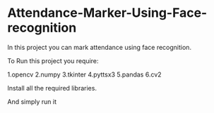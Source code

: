 # Attendance-Marker-Using-Face-recognition

In this project you can mark attendance using face recognition.

To Run this project you require:

1.opencv
2.numpy
3.tkinter
4.pyttsx3
5.pandas
6.cv2

Install all the required libraries.

And simply run it
